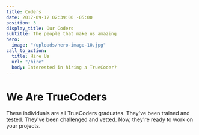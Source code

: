 ```yaml
---
title: Coders
date: 2017-09-12 02:39:00 -05:00
position: 3
display_title: Our Coders
subtitle: The people that make us amazing
hero:
  image: "/uploads/hero-image-10.jpg"
call_to_action:
  title: Hire Us
  url: "/hire"
  body: Interested in hiring a TrueCoder?
---
```


# We Are TrueCoders

These individuals are all TrueCoders graduates. They've been trained and tested. They've been challenged and vetted. Now, they're ready to work on your projects.